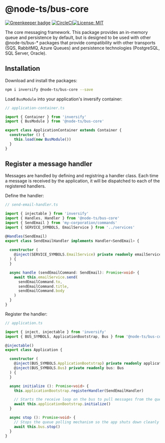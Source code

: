 # @node-ts/bus-core

[![Greenkeeper badge](https://badges.greenkeeper.io/node-ts/bus.svg)](https://greenkeeper.io/)
[![CircleCI](https://circleci.com/gh/node-ts/bus/tree/master.svg?style=svg)](https://circleci.com/gh/node-ts/bus/tree/master)[![License: MIT](https://img.shields.io/badge/License-MIT-green.svg)](https://opensource.org/licenses/MIT)

The core messaging framework. This package provides an in-memory queue and persistence by default, but is designed to be used with other @node-ts/bus-* packages that provide compatibility with other transports (SQS, RabbitMQ, Azure Queues) and persistence technologies (PostgreSQL, SQL Server, Oracle). 

## Installation

Download and install the packages:

```bash
npm i inversify @node-ts/bus-core --save
```

Load `BusModule` into your application's inversify container:
```typescript
// application-container.ts

import { Container } from 'inversify'
import { BusModule } from '@node-ts/bus-core'

export class ApplicationContainer extends Container {
  constructor () {
    this.load(new BusModule())
  }
}
```

## Register a message handler

Messages are handled by defining and registring a handler class. Each time a message is received by the application, it will be dispatched to each of the registered handlers.

Define the handler:

```typescript
// send-email-handler.ts

import { injectable } from 'inversify'
import { Handles, Handler } from '@node-ts/bus-core'
import { SendEmail } from 'my-corporation/commands'
import { SERVICE_SYMBOLS, EmailService } from '../services'

@Handles(SendEmail)
export class SendEmailHandler implements Handler<SendEmail> {
  
  constructor (
    @inject(SERVICE_SYMBOLS.EmailService) private readonly emailService: EmailService
  ) {
  }

  async handle (sendEmailCommand: SendEmail): Promise<void> {
    await this.emailService.send(
      sendEmailCommand.to,
      sendEmailCommand.title,
      sendEmailCommand.body
    )
  }
}
```

Register the handler:
```typescript
// application.ts

import { inject, injectable } from 'inversify'
import { BUS_SYMBOLS, ApplicationBootstrap, Bus } from '@node-ts/bus-core'

@injectable()
export class Application {

  constructor (
    @inject(BUS_SYMBOLS.ApplicationBootstrap) private readonly applicationBootstrap: ApplicationBootstrap,
    @inject(BUS_SYMBOLS.Bus) private readonly bus: Bus
  ) {
  }

  async initialize (): Promise<void> {
    this.applicationBootstrap.registerHandler(SendEmailHandler)

    // Starts the receive loop on the bus to pull messages from the queue and dispatch to handlers
    await this.applicationBootstrap.initialize()
  }

  async stop (): Promise<void> {
    // Stops the queue polling mechanism so the app shuts down cleanly
    await this.bus.stop()
  }
}
```